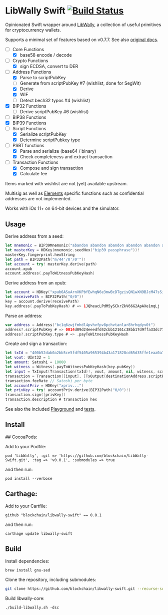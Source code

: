 # LibWally Swift [![Build Status](https://travis-ci.org/blockchain/libwally-swift.svg?branch=master)](https://travis-ci.org/blockchain/libwally-swift)

Opinionated Swift wrapper around [LibWally](https://github.com/ElementsProject/libwally-core),
a collection of useful primitives for cryptocurrency wallets.

Supports a minimal set of features based on v0.7.7. See also [original docs](https://wally.readthedocs.io/en/release_0.7.7).

- [ ] Core Functions
  - [x] base58 encode / decode
- [ ] Crypto Functions
  - [x] sign ECDSA, convert to DER
- [ ] Address Functions
  - [x] Parse to scriptPubKey
  - [ ] Generate from scriptPubKey #7 (wishlist, done for SegWit)
  - [x] Derive
  - [x] WIF
  - [ ] Detect bech32 typos #4 (wishlist)
- [x] BIP32 Functions
  - [ ] Derive scriptPubKey #6 (wishlist)
- [ ] BIP38 Functions
- [x] BIP39 Functions
- [ ] Script Functions
  - [x] Serialize scriptPubKey
  - [x] Determine scriptPubkey type
- [ ] PSBT functions
  - [x] Parse and serialize (base64 / binary)
  - [x] Check completeness and extract transaction
- [ ] Transaction Functions
  - [x] Compose and sign transaction
  - [x] Calculate fee

Items marked with wishlist are not (yet) available upstream.

Multisig as well as [Elements](https://blockstream.com/elements/) specific functions such as confidential addresses are not implemented.

Works with iOs 11+ on 64-bit devices and the simulator.

## Usage

Derive address from a seed:

```swift
let mnemonic = BIP39Mnemonic("abandon abandon abandon abandon abandon abandon abandon abandon abandon abandon abandon about")
let masterKey = HDKey(mnemonic.seedHex("bip39 passphrase"))!
masterKey.fingerprint.hexString
let path = BIP32Path("m/44'/0'/0'")!
let account = try! masterKey.derive(path)
account.xpub
account.address(.payToWitnessPubKeyHash)
```

Derive address from an xpub:

```swift
let account = HDKey("xpub6ASuArnXKPbfEwhqN6e3mwBcDTgzisQN1wXN9BJcM47sSikHjJf3UFHKkNAWbWMiGj7Wf5uMash7SyYq527Hqck2AxYysAA7xmALppuCkwQ")
let receivePath = BIP32Path("0/0")!
key = account.derive(receivePath)
key.address(.payToPubKeyHash) # => 1JQheacLPdM5ySCkrZkV66G2ApAXe1mqLj
```

Parse an address:

```swift
var address = Address("bc1q6zwjfmhdl4pvhvfpv8pchvtanlar8hrhqdyv0t")
address?.scriptPubKey # => 0014d09d24eeedfd42cbb12161c38bb17d9ffa33dc77
address?.scriptPubKey.type # => .payToWitnessPubKeyHash
```

Create and sign a transaction:

```swift
let txId = "400b52dab0a2bb5ce5fdf5405a965394b43a171828cd65d35ffe1eaa0a79a5c4"
let vout: UInt32 = 1
let amount: Satoshi = 10000
let witness = Witness(.payToWitnessPubKeyHash(key.pubKey))
let input = TxInput(Transaction(txId)!, vout, amount, nil, witness, scriptPubKey)!
transaction = Transaction([input], [TxOutput(destinationAddress.scriptPubKey, amount - 110)])
transaction.feeRate // Satoshi per byte
let accountPriv = HDKey("xpriv...")
let privKey = try! accountPriv.derive(BIP32Path("0/0")!)
transaction.sign([privKey])
transaction.description # transaction hex
```

See also the included [Playground](/DemoPlayground.playground/Contents.swift) and [tests](/LibWallyTests).

## Install

## CocoaPods:

Add to your Podfile:
```
pod 'LibWally', :git => 'https://github.com/blockchain/LibWally-Swift.git', :tag => 'v0.0.1', :submodules => true
```

and then run:
```
pod install --verbose
```

## Carthage:

Add to your Cartfile:
```
github "blockchain/libwally-swift" == 0.0.1
```

and then run:
```
carthage update libwally-swift
```

## Build

Install dependencies:

```sh
brew install gnu-sed
```

Clone the repository, including submodules:

```sh
git clone https://github.com/blockchain/libwally-swift.git --recurse-submodules
```

Build libwally-core:

```
./build-libwally.sh -dsc
```
